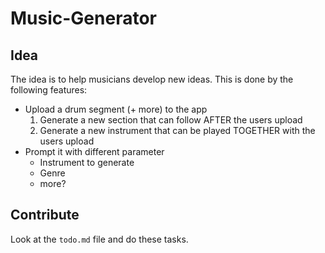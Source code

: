 # Music-Generator
## Idea
The idea is to help musicians develop new ideas.
This is done by the following features:
- Upload a drum segment (+ more) to the app
  1. Generate a new section that can follow AFTER the users upload
  2. Generate a new instrument that can be played TOGETHER with the users upload
- Prompt it with different parameter
  - Instrument to generate
  - Genre
  - more?

## Contribute
Look at the `todo.md` file and do these tasks.